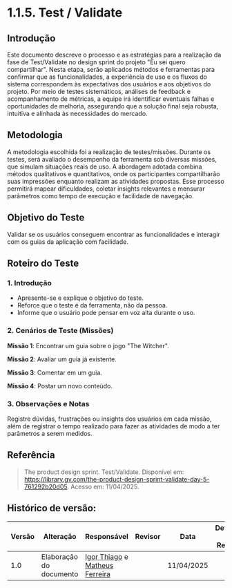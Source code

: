 # 1.1.5. Test / Validate

## Introdução

Este documento descreve o processo e as estratégias para a realização da fase de Test/Validate no design sprint do projeto "Eu sei quero compartilhar". Nesta etapa, serão aplicados métodos e ferramentas para confirmar que as funcionalidades, a experiência de uso e os fluxos do sistema correspondem às expectativas dos usuários e aos objetivos do projeto. Por meio de testes sistemáticos, análises de feedback e acompanhamento de métricas, a equipe irá identificar eventuais falhas e oportunidades de melhoria, assegurando que a solução final seja robusta, intuitiva e alinhada às necessidades do mercado.

## Metodologia

A metodologia escolhida foi a realização de testes/missões. Durante os testes, será avaliado o desempenho da ferramenta sob diversas missões, que simulam situações reais de uso. A abordagem adotada combina métodos qualitativos e quantitativos, onde os participantes compartilharão suas impressões enquanto realizam as atividades propostas. Esse processo permitirá mapear dificuldades, coletar insights relevantes e mensurar parâmetros como tempo de execução e facilidade de navegação.

## Objetivo do Teste

Validar se os usuários conseguem encontrar as funcionalidades e interagir com os guias da aplicação com facilidade.

##  Roteiro do Teste

### 1. Introdução
- Apresente-se e explique o objetivo do teste.
- Reforce que o teste é da ferramenta, não da pessoa.
- Informe que o usuário pode pensar em voz alta durante o uso.

### 2. Cenários de Teste (Missões)

**Missão 1**: Encontrar um guia sobre o jogo "The Witcher". 

**Missão 2**: Avaliar um guia já existente.

**Missão 3**: Comentar em um guia.

**Missão 4**: Postar um novo conteúdo.

### 3. Observações e Notas
Registre dúvidas, frustrações ou insights dos usuários em cada missão, além de registrar o tempo realizado para fazer as atividades de modo a ter parâmetros a serem medidos.


## Referência

> The product design sprint. Test/Validate. Disponível em: https://library.gv.com/the-product-design-sprint-validate-day-5-761292b20d05. Acesso em: 11/04/2025.

## Histórico de versão:

| Versão | Alteração                  | Responsável     | Revisor | Data       | Detalhes da Revisão |
| -      | -                          | -               | -       | -          | -                   |
| 1.0    | Elaboração do documento | [Igor Thiago](https://github.com/Igor-Thiago) e [Matheus Ferreira](https://github.com/matferreira1)| | 11/04/2025 | |
